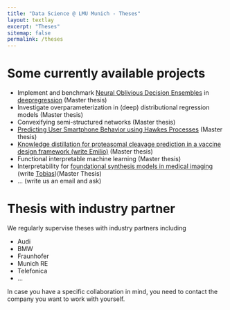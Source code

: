 ```yaml
---
title: "Data Science @ LMU Munich - Theses"
layout: textlay
excerpt: "Theses"
sitemap: false
permalink: /theses
---
```


# Some currently available projects

* Implement and benchmark [Neural Oblivious Decision Ensembles](https://arxiv.org/abs/1909.06312) in [deepregression](https://github.com/neural-structured-additive-learning/deepregression) (Master thesis)
* Investigate overparameterization in (deep) distributional regression models (Master thesis)
* Convexifying semi-structured networks (Master thesis)
* [Predicting User Smartphone Behavior using Hawkes Processes](https://docs.google.com/document/d/1Iy9lNkBY1UhAlaRJhTNdfM4DKtFnsaqlE7C_eOjkWBA/edit?usp=sharing) (Master thesis)
* [Knowledge distillation for proteasomal cleavage prediction in a vaccine design framework (write Emilio)](https://docs.google.com/document/d/1tAZzf8_TLvI8Nqt5FfwwYLinSpeYt9llNDs_CBrg9kw/edit) (Master thesis)
* Functional interpretable machine learning (Master thesis)
* Interpretability for [foundational synthesis models in medical imaging](https://arxiv.org/abs/2303.11224) (write [Tobias](mailto:tobias.weber@stat.uni-muenchen.de))(Master Thesis)
* ... (write us an email and ask)

# Thesis with industry partner

We regularly supervise theses with industry partners including

* Audi
* BMW
* Fraunhofer
* Munich RE
* Telefonica
* ...

In case you have a specific collaboration in mind, you need to contact the company you want to work with yourself.
